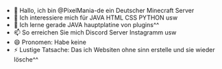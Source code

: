 - 👋 Hallo, ich bin @PixelMania-de ein Deutscher Minecraft Server
- 👀 Ich interessiere mich für JAVA HTML CSS PYTHON usw
- 🌱 Ich lerne gerade JAVA hauptplatine von plugins^^
- 📫 So erreichen Sie mich Discord Server Instagramm usw
- 😄 Pronomen: Habe keine
- ⚡ Lustige Tatsache: Das ich Websiten ohne sinn erstelle und sie wieder lösche^^

